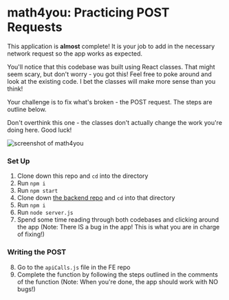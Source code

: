 # math4you: Practicing POST Requests 

This application is **almost** complete! It is your job to add in the necessary network request so the app works as expected. 

You'll notice that this codebase was built using React classes. That might seem scary, but don't worry - you got this! Feel free to poke around and look at the existing code. I bet the classes will make more sense than you think!

Your challenge is to fix what's broken - the POST request. The steps are outline below.

Don't overthink this one - the classes don't actually change the work you're doing here. Good luck!

![screenshot of math4you](https://user-images.githubusercontent.com/51416773/176971256-42af243f-93ed-4e38-9332-9a52acdea107.png)

### Set Up
1. Clone down this repo and `cd` into the directory
2. Run `npm i`
3. Run `npm start`
4. Clone down [the backend repo](https://github.com/turingschool-examples/math4you-api) and `cd` into that directory
5. Run `npm i`
6. Run `node server.js`
7. Spend some time reading through both codebases and clicking around the app (Note: There IS a bug in the app! This is what you are in charge of fixing!)

### Writing the POST
8. Go to the `apiCalls.js` file in the FE repo
9. Complete the function by following the steps outlined in the comments of the function (Note: When you're done, the app should work with NO bugs!)